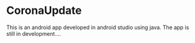 # CoronaUpdate
This is an android app developed in android studio using java. The app is still in development.... 
